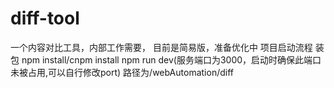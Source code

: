 # diff-tool
一个内容对比工具，内部工作需要， 目前是简易版，准备优化中
项目启动流程
装包 npm install/cnpm install
npm run dev(服务端口为3000，启动时确保此端口未被占用,可以自行修改port)
路径为/webAutomation/diff
